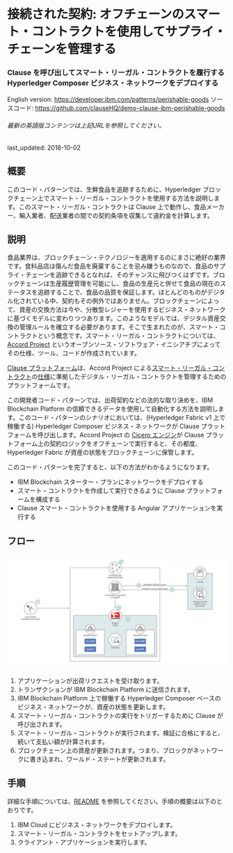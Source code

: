 # 接続された契約: オフチェーンのスマート・コントラクトを使用してサプライ・チェーンを管理する

### Clause を呼び出してスマート・リーガル・コントラクトを履行する Hyperledger Composer ビジネス・ネットワークをデプロイする

English version: https://developer.ibm.com/patterns/perishable-goods
ソースコード: https://github.com/clauseHQ/demo-clause-ibm-perishable-goods

###### 最新の英語版コンテンツは上記URLを参照してください。
last_updated: 2018-10-02

 
## 概要

このコード・パターンでは、生鮮食品を追跡するために、Hyperledger ブロックチェーン上でスマート・リーガル・コントラクトを使用する方法を説明します。このスマート・リーガル・コントラクトは Clause 上で動作し、食品メーカー、輸入業者、配送業者の間での契約条項を収集して違約金を計算します。

## 説明

食品業界は、ブロックチェーン・テクノロジーを適用するのにまさに絶好の業界です。食料品店は傷んだ食品を廃棄することを忌み嫌うものなので、食品のサプライ・チェーンを追跡できるとなれば、そのチャンスに飛びつくはずです。ブロックチェーンは生産履歴管理を可能にし、食品の生産元と併せて食品の現在のステータスを追跡することで、食品の品質を保証します。ほとんどのものがデジタル化されている中、契約もその例外ではありません。ブロックチェーンによって、資産の交換方法は今や、分散型レジャーを使用するビジネス・ネットワークに基づくモデルに変わりつつあります。このようなモデルでは、デジタル資産交換の管理ルールを確立する必要があります。そこで生まれたのが、スマート・コントラクトという概念です。スマート・リーガル・コントラクトについては、[Accord Project](https://accordproject.org/) というオープンソース・ソフトウェア・イニシアチブによってその仕様、ツール、コードが作成されています。

[Clause プラットフォーム](https://clause.io/)は、Accord Project による[スマート・リーガル・コントラクト](https://medium.com/@Clause/really-smart-and-legal-contracts-a77fcd1d0d10)の[仕様](https://docs.accordproject.org/)に準拠したデジタル・リーガル・コントラクトを管理するためのプラットフォームです。

この開発者コード・パターンでは、出荷契約などの法的な取り決めを、IBM Blockchain Platform の信頼できるデータを使用して自動化する方法を説明します。このコード・パターンのシナリオにおいては、(Hyperledger Fabric v1 上で稼働する) Hyperledger Composer ビジネス・ネットワークが Clause プラットフォームを呼び出します。Accord Project の [Cicero エンジン](https://github.com/accordproject/cicero)が Clause プラットフォーム上の契約ロジックをオフチェーンで実行すると、その都度、Hyperledger Fabric が資産の状態をブロックチェーンに保管します。

このコード・パターンを完了すると、以下の方法がわかるようになります。

* IBM Blockchain スターター・プランにネットワークをデプロイする
* スマート・コントラクトを作成して実行できるように Clause プラットフォームを構成する
* Clause スマート・コントラクトを使用する Angular アプリケーションを実行する

## フロー

![フロー](./images/arch-perishable-goods.png)

1. アプリケーションが出荷リクエストを受け取ります。
1. トランザクションが IBM Blockchain Platform に送信されます。
1. IBM Blockchain Platform 上で稼働する Hyperledger Composer ベースのビジネス・ネットワークが、資産の状態を更新します。
1. スマート・リーガル・コントラクトの実行をトリガーするために Clause が呼び出されます。
1. スマート・リーガル・コントラクトが実行されます。検証に合格にすると、続いて支払い額が計算されます。
1. ブロックチェーン上の資産が更新されます。つまり、ブロックがネットワークに書き込まれ、ワールド・ステートが更新されます。

## 手順

詳細な手順については、[README](https://github.com/clauseHQ/demo-clause-ibm-perishable-goods/blob/master/README.md) を参照してください。手順の概要は以下のとおりです。

1. IBM Cloud にビジネス・ネットワークをデプロイします。
1. スマート・リーガル・コントラクトをセットアップします。
1. クライアント・アプリケーションを実行します。
